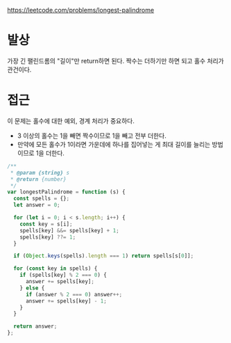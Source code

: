 https://leetcode.com/problems/longest-palindrome

# 발상

가장 긴 팰린드롬의 "길이"만 return하면 된다. 짝수는 더하기만 하면 되고 홀수 처리가 관건이다.

# 접근

이 문제는 홀수에 대한 예외, 경계 처리가 중요하다.

- 3 이상의 홀수는 1을 빼면 짝수이므로 1을 빼고 전부 더한다.
- 만약에 모든 홀수가 1이라면 가운데에 하나를 집어넣는 게 최대 길이를 늘리는 방법이므로 1을 더한다.

```js
/**
 * @param {string} s
 * @return {number}
 */
var longestPalindrome = function (s) {
  const spells = {};
  let answer = 0;

  for (let i = 0; i < s.length; i++) {
    const key = s[i];
    spells[key] &&= spells[key] + 1;
    spells[key] ??= 1;
  }

  if (Object.keys(spells).length === 1) return spells[s[0]];

  for (const key in spells) {
    if (spells[key] % 2 === 0) {
      answer += spells[key];
    } else {
      if (answer % 2 === 0) answer++;
      answer += spells[key] - 1;
    }
  }

  return answer;
};
```
